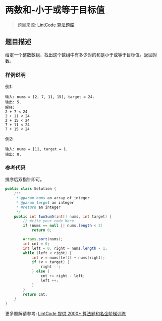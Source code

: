 # 两数和-小于或等于目标值
 > 题目来源: [LintCode 算法题库](https://www.lintcode.com/problem/two-sum-less-than-or-equal-to-target/?utm_source=sc-github-wzz)
 ## 题目描述
 给定一个整数数组，找出这个数组中有多少对的和是小于或等于目标值。返回对数。
 ### 样例说明
 例1:
```
输入: nums = [2, 7, 11, 15], target = 24. 
输出: 5. 
解释:
2 + 7 < 24
2 + 11 < 24
2 + 15 < 24
7 + 11 < 24
7 + 15 < 24
```

例2:
```
输入: nums = [1], target = 1. 
输出: 0. 
```


 ### 参考代码
 排序后双指针即可。
```java
public class Solution {
    /**
     * @param nums an array of integer
     * @param target an integer
     * @return an integer
     */
    public int twoSum5(int[] nums, int target) {
        // Write your code here
        if (nums == null || nums.length < 2)
            return 0;

        Arrays.sort(nums);
        int cnt = 0;
        int left = 0, right = nums.length - 1;
        while (left < right) {
            int v = nums[left] + nums[right];
            if (v > target) {
                right --;
            } else {
                cnt += right - left;
                left ++;
            }
        }
        return cnt;
    }
}
```
 更多题解请参考: [LintCode 提供 2000+ 算法题和名企阶梯训练](https://www.lintcode.com/problem/?utm_source=sc-github-wzz)